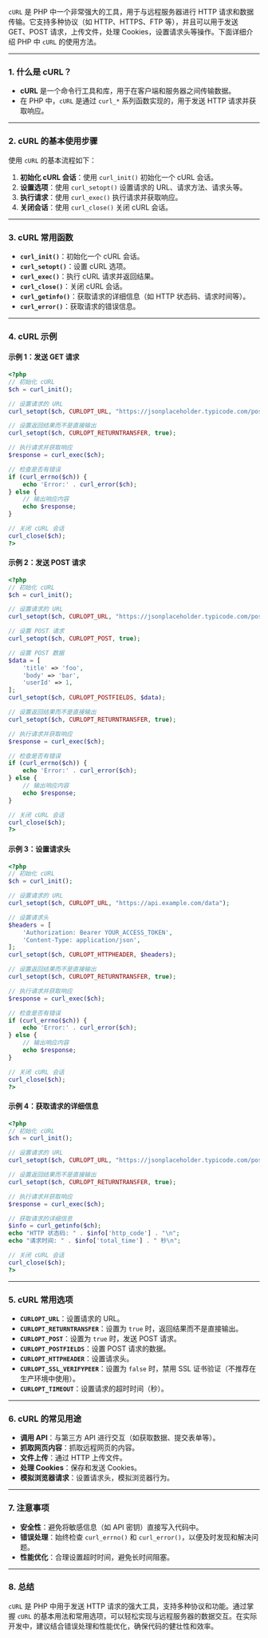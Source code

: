 `cURL` 是 PHP 中一个非常强大的工具，用于与远程服务器进行 HTTP 请求和数据传输。它支持多种协议（如 HTTP、HTTPS、FTP 等），并且可以用于发送 GET、POST 请求，上传文件，处理 Cookies，设置请求头等操作。下面详细介绍 PHP 中 `cURL` 的使用方法。

---

### 1. **什么是 cURL？**
- **cURL** 是一个命令行工具和库，用于在客户端和服务器之间传输数据。
- 在 PHP 中，`cURL` 是通过 `curl_*` 系列函数实现的，用于发送 HTTP 请求并获取响应。

---

### 2. **cURL 的基本使用步骤**
使用 `cURL` 的基本流程如下：
1. **初始化 cURL 会话**：使用 `curl_init()` 初始化一个 cURL 会话。
2. **设置选项**：使用 `curl_setopt()` 设置请求的 URL、请求方法、请求头等。
3. **执行请求**：使用 `curl_exec()` 执行请求并获取响应。
4. **关闭会话**：使用 `curl_close()` 关闭 cURL 会话。

---

### 3. **cURL 常用函数**
- **`curl_init()`**：初始化一个 cURL 会话。
- **`curl_setopt()`**：设置 cURL 选项。
- **`curl_exec()`**：执行 cURL 请求并返回结果。
- **`curl_close()`**：关闭 cURL 会话。
- **`curl_getinfo()`**：获取请求的详细信息（如 HTTP 状态码、请求时间等）。
- **`curl_error()`**：获取请求的错误信息。

---

### 4. **cURL 示例**

#### 示例 1：发送 GET 请求
```php
<?php
// 初始化 cURL
$ch = curl_init();

// 设置请求的 URL
curl_setopt($ch, CURLOPT_URL, "https://jsonplaceholder.typicode.com/posts/1");

// 设置返回结果而不是直接输出
curl_setopt($ch, CURLOPT_RETURNTRANSFER, true);

// 执行请求并获取响应
$response = curl_exec($ch);

// 检查是否有错误
if (curl_errno($ch)) {
    echo 'Error:' . curl_error($ch);
} else {
    // 输出响应内容
    echo $response;
}

// 关闭 cURL 会话
curl_close($ch);
?>
```

#### 示例 2：发送 POST 请求
```php
<?php
// 初始化 cURL
$ch = curl_init();

// 设置请求的 URL
curl_setopt($ch, CURLOPT_URL, "https://jsonplaceholder.typicode.com/posts");

// 设置 POST 请求
curl_setopt($ch, CURLOPT_POST, true);

// 设置 POST 数据
$data = [
    'title' => 'foo',
    'body' => 'bar',
    'userId' => 1,
];
curl_setopt($ch, CURLOPT_POSTFIELDS, $data);

// 设置返回结果而不是直接输出
curl_setopt($ch, CURLOPT_RETURNTRANSFER, true);

// 执行请求并获取响应
$response = curl_exec($ch);

// 检查是否有错误
if (curl_errno($ch)) {
    echo 'Error:' . curl_error($ch);
} else {
    // 输出响应内容
    echo $response;
}

// 关闭 cURL 会话
curl_close($ch);
?>
```

#### 示例 3：设置请求头
```php
<?php
// 初始化 cURL
$ch = curl_init();

// 设置请求的 URL
curl_setopt($ch, CURLOPT_URL, "https://api.example.com/data");

// 设置请求头
$headers = [
    'Authorization: Bearer YOUR_ACCESS_TOKEN',
    'Content-Type: application/json',
];
curl_setopt($ch, CURLOPT_HTTPHEADER, $headers);

// 设置返回结果而不是直接输出
curl_setopt($ch, CURLOPT_RETURNTRANSFER, true);

// 执行请求并获取响应
$response = curl_exec($ch);

// 检查是否有错误
if (curl_errno($ch)) {
    echo 'Error:' . curl_error($ch);
} else {
    // 输出响应内容
    echo $response;
}

// 关闭 cURL 会话
curl_close($ch);
?>
```

#### 示例 4：获取请求的详细信息
```php
<?php
// 初始化 cURL
$ch = curl_init();

// 设置请求的 URL
curl_setopt($ch, CURLOPT_URL, "https://jsonplaceholder.typicode.com/posts/1");

// 设置返回结果而不是直接输出
curl_setopt($ch, CURLOPT_RETURNTRANSFER, true);

// 执行请求并获取响应
$response = curl_exec($ch);

// 获取请求的详细信息
$info = curl_getinfo($ch);
echo "HTTP 状态码: " . $info['http_code'] . "\n";
echo "请求时间: " . $info['total_time'] . " 秒\n";

// 关闭 cURL 会话
curl_close($ch);
?>
```

---

### 5. **cURL 常用选项**
- **`CURLOPT_URL`**：设置请求的 URL。
- **`CURLOPT_RETURNTRANSFER`**：设置为 `true` 时，返回结果而不是直接输出。
- **`CURLOPT_POST`**：设置为 `true` 时，发送 POST 请求。
- **`CURLOPT_POSTFIELDS`**：设置 POST 请求的数据。
- **`CURLOPT_HTTPHEADER`**：设置请求头。
- **`CURLOPT_SSL_VERIFYPEER`**：设置为 `false` 时，禁用 SSL 证书验证（不推荐在生产环境中使用）。
- **`CURLOPT_TIMEOUT`**：设置请求的超时时间（秒）。

---

### 6. **cURL 的常见用途**
- **调用 API**：与第三方 API 进行交互（如获取数据、提交表单等）。
- **抓取网页内容**：抓取远程网页的内容。
- **文件上传**：通过 HTTP 上传文件。
- **处理 Cookies**：保存和发送 Cookies。
- **模拟浏览器请求**：设置请求头，模拟浏览器行为。

---

### 7. **注意事项**
- **安全性**：避免将敏感信息（如 API 密钥）直接写入代码中。
- **错误处理**：始终检查 `curl_errno()` 和 `curl_error()`，以便及时发现和解决问题。
- **性能优化**：合理设置超时时间，避免长时间阻塞。

---

### 8. **总结**
`cURL` 是 PHP 中用于发送 HTTP 请求的强大工具，支持多种协议和功能。通过掌握 `cURL` 的基本用法和常用选项，可以轻松实现与远程服务器的数据交互。在实际开发中，建议结合错误处理和性能优化，确保代码的健壮性和效率。